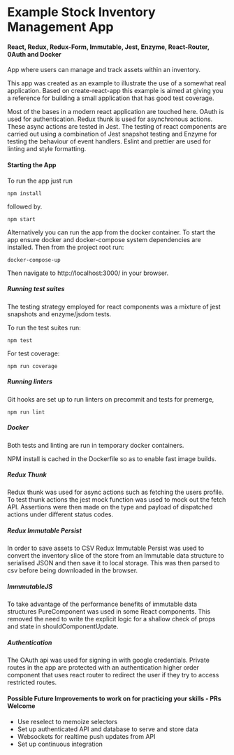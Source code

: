 # Example Stock Inventory Management App
#### React, Redux, Redux-Form, Immutable, Jest, Enzyme, React-Router, 0Auth and Docker

App where users can manage and track assets within an inventory.

This app was created as an example to illustrate the use of a somewhat real application.
Based on create-react-app this example is aimed at giving you a reference for building a 
small application that has good test coverage.

Most of the bases in a modern react application are touched here. OAuth is used for authentication.
Redux thunk is used for asynchronous actions. These async actions are tested in Jest. The testing of react components are carried out using a combination of Jest snapshot testing and Enzyme for testing the behaviour 
of event handlers. Eslint and prettier are used for linting and style formatting.

#### Starting the App

To run the app just run

```npm install```

followed by.

```npm start```

Alternatively you can run the app from the docker container.
To start the app ensure docker and docker-compose system dependencies are installed. Then from the project root run:

```
docker-compose-up

```

Then navigate to http://localhost:3000/ in your browser.

##### Running test suites

The testing strategy employed for react components was a mixture of jest snapshots and enzyme/jsdom tests.

To run the test suites run:

```
npm test
```

For test coverage:

```
npm run coverage
```


##### Running linters

Git hooks are set up to run linters on precommit and tests for premerge,

```
npm run lint
```

##### Docker

Both tests and linting are run in temporary docker containers.

NPM install is cached in the Dockerfile so as to enable fast image builds.


##### Redux Thunk

Redux thunk was used for async actions such as fetching the users profile. To test thunk actions the jest mock function was used to mock out the fetch API. Assertions were then made on the type and payload of dispatched actions under different status codes.


##### Redux Immutable Persist

In order to save assets to CSV Redux Immutable Persist was used to convert the inventory slice of the store from an Immutable data  structure to serialised JSON and then save it to local storage. This was then parsed to csv before being downloaded in the browser.


##### ImmmutableJS

To take advantage of  the performance benefits of immutable data structures PureComponent was used in some React components. This removed the need to write the explicit logic for a shallow  check of props and state in shouldComponentUpdate.


##### Authentication

The OAuth api was used for signing in with google credentials. Private routes in the app are protected with an authentication higher order component that uses react router to redirect the user if they try to access restricted routes.


#### Possible Future Improvements to work on for practicing your skills - PRs Welcome

* Use reselect to memoize selectors
* Set up authenticated API and database to serve and store data
* Websockets for realtime push updates from API
* Set up continuous integration
